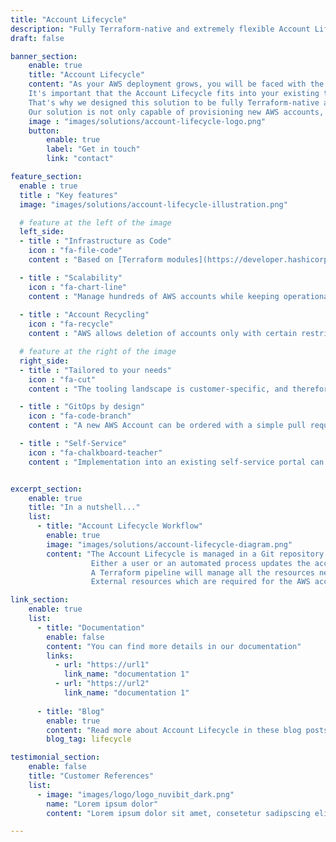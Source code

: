 ```yaml
---
title: "Account Lifecycle"
description: "Fully Terraform-native and extremely flexible Account Lifecycle solution to provision and manage AWS accounts."
draft: false

banner_section:
    enable: true
    title: "Account Lifecycle"
    content: "As your AWS deployment grows, you will be faced with the need to provide secure and compliant AWS accounts in an automated manner. 
    It's important that the Account Lifecycle fits into your existing tooling landscape to reduce the learning curve and operational overhead for your teams. 
    That's why we designed this solution to be fully Terraform-native and extremely flexible.<br/><br/>
    Our solution is not only capable of provisioning new AWS accounts, but also keeps them up to date and recycles them when they are no longer needed (a common requirement for experimental workloads)."
    image : "images/solutions/account-lifecycle-logo.png"
    button:
        enable: true
        label: "Get in touch"
        link: "contact"

feature_section:
  enable : true
  title : "Key features"
  image: "images/solutions/account-lifecycle-illustration.png"

  # feature at the left of the image
  left_side:
  - title : "Infrastructure as Code"
    icon : "fa-file-code"
    content : "Based on [Terraform modules](https://developer.hashicorp.com/terraform/tutorials/modules/module 'Terraform Modules Overview'), which dramatically simplifies the management."

  - title : "Scalability"
    icon : "fa-chart-line"
    content : "Manage hundreds of AWS accounts while keeping operational overhead minimal."
    
  - title : "Account Recycling"
    icon : "fa-recycle"
    content : "AWS allows deletion of accounts only with certain restrictions. To avoid this, we provide the possibility to recycle accounts."

  # feature at the right of the image
  right_side:
  - title : "Tailored to your needs"
    icon : "fa-cut"
    content : "The tooling landscape is customer-specific, and therefore we support a variety of integrations."

  - title : "GitOps by design"
    icon : "fa-code-branch"
    content : "A new AWS Account can be ordered with a simple pull request containing the required information."

  - title : "Self-Service"
    icon : "fa-chalkboard-teacher"
    content : "Implementation into an existing self-service portal can be easily achieved through a simple Git integration."


excerpt_section:
    enable: true
    title: "In a nutshell..."
    list:
      - title: "Account Lifecycle Workflow"
        enable: true
        image: "images/solutions/account-lifecycle-diagram.png"
        content: "The Account Lifecycle is managed in a Git repository via Terraform.
                  Either a user or an automated process updates the account list with Git.
                  A Terraform pipeline will manage all the resources necessary to create and lifecycle an AWS account.<br/>
                  External resources which are required for the AWS accounts can also be managed with this solution."

link_section:
    enable: true
    list:
      - title: "Documentation"
        enable: false
        content: "You can find more details in our documentation"
        links:
          - url: "https://url1"
            link_name: "documentation 1"
          - url: "https://url2"
            link_name: "documentation 1"
      
      - title: "Blog"
        enable: true
        content: "Read more about Account Lifecycle in these blog posts"
        blog_tag: lifecycle

testimonial_section:
    enable: false
    title: "Customer References"
    list:
      - image: "images/logo/logo_nuvibit_dark.png"
        name: "Lorem ipsum dolor"
        content: "Lorem ipsum dolor sit amet, consetetur sadipscing elitr, sed diam nonumy eirmod tempor invidunt"

---
```


